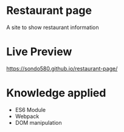 # Restaurant page

A site to show restaurant information

# Live Preview

https://sondo580.github.io/restaurant-page/

# Knowledge applied

- ES6 Module
- Webpack
- DOM manipulation
